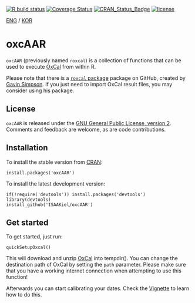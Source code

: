 [![R build
status](https://github.com/ISAAKiel/oxcAAR/workflows/R-CMD-check/badge.svg)](https://github.com/ISAAKiel/oxcAAR/actions)
[![Coverage
Status](https://img.shields.io/codecov/c/github/ISAAKiel/oxcAAR/master.svg)](https://codecov.io/github/ISAAKiel/oxcAAR?branch=master)
[![CRAN_Status_Badge](http://www.r-pkg.org/badges/version/oxcAAR)](https://CRAN.R-project.org/package=oxcAAR)
[![license](https://img.shields.io/badge/license-GPL%203-B50B82.svg)](https://www.R-project.org/Licenses/GPL-2)

<!-- README.md is generated from README.Rmd. Please edit that file -->

[ENG](README.Rmd) / [KOR](README_ko.md)

# oxcAAR

`oxcAAR` (previously named `roxcal`) is a collection of functions that
can be used to execute [OxCal](https://c14.arch.ox.ac.uk) from within R.

Please note that there is a [`roxcal`
package](https://github.com/gavinsimpson/roxcal) package on GitHub,
created by [Gavin Simpson](https://github.com/gavinsimpson). If you just
need to import OxCal result files, you may consider using his package.

## License

`oxcAAR` is released under the [GNU General Public License, version
2](https://www.R-project.org/Licenses/GPL-2). Comments and feedback are
welcome, as are code contributions.

## Installation

To install the stable version from [CRAN](https://CRAN.R-project.org):

    install.packages('oxcAAR')

To install the latest development version:

    if(!require('devtools')) install.packages('devtools')
    library(devtools)
    install_github('ISAAKiel/oxcAAR')

## Get started

To get started, just run:

    quickSetupOxcal()

This will download and unzip
[OxCal](https://c14.arch.ox.ac.uk/oxcal.html) into tempdir(). You can
change the destination path of OxCal by setting the `path` parameter.
Please make sure that you have a working internet connection when
attempting to use this function!

Afterwards you can start calibrating your dates. Check the
[Vignette](vignettes/basic-usage.Rmd) to learn how to do this.
